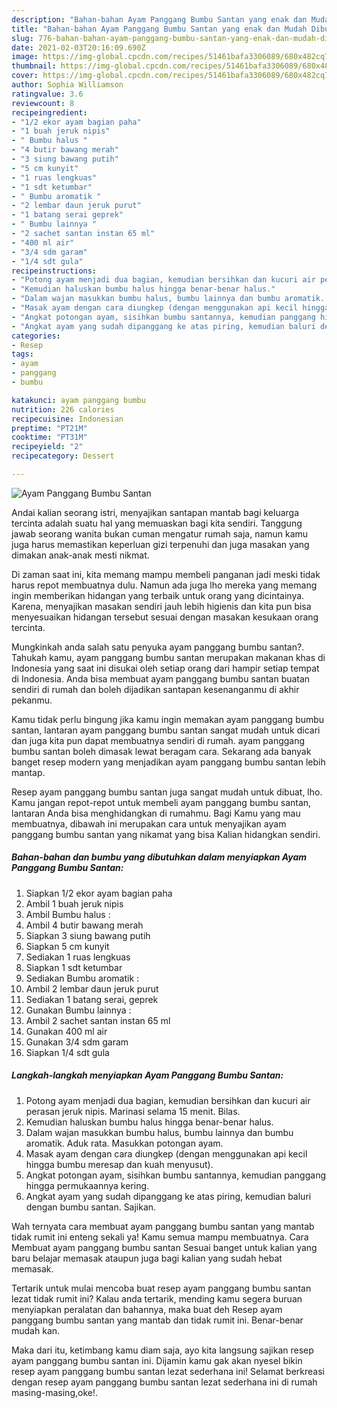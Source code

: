 ```yaml
---
description: "Bahan-bahan Ayam Panggang Bumbu Santan yang enak dan Mudah Dibuat"
title: "Bahan-bahan Ayam Panggang Bumbu Santan yang enak dan Mudah Dibuat"
slug: 776-bahan-bahan-ayam-panggang-bumbu-santan-yang-enak-dan-mudah-dibuat
date: 2021-02-03T20:16:09.690Z
image: https://img-global.cpcdn.com/recipes/51461bafa3306089/680x482cq70/ayam-panggang-bumbu-santan-foto-resep-utama.jpg
thumbnail: https://img-global.cpcdn.com/recipes/51461bafa3306089/680x482cq70/ayam-panggang-bumbu-santan-foto-resep-utama.jpg
cover: https://img-global.cpcdn.com/recipes/51461bafa3306089/680x482cq70/ayam-panggang-bumbu-santan-foto-resep-utama.jpg
author: Sophia Williamson
ratingvalue: 3.6
reviewcount: 8
recipeingredient:
- "1/2 ekor ayam bagian paha"
- "1 buah jeruk nipis"
- " Bumbu halus "
- "4 butir bawang merah"
- "3 siung bawang putih"
- "5 cm kunyit"
- "1 ruas lengkuas"
- "1 sdt ketumbar"
- " Bumbu aromatik "
- "2 lembar daun jeruk purut"
- "1 batang serai geprek"
- " Bumbu lainnya "
- "2 sachet santan instan 65 ml"
- "400 ml air"
- "3/4 sdm garam"
- "1/4 sdt gula"
recipeinstructions:
- "Potong ayam menjadi dua bagian, kemudian bersihkan dan kucuri air perasan jeruk nipis. Marinasi selama 15 menit. Bilas."
- "Kemudian haluskan bumbu halus hingga benar-benar halus."
- "Dalam wajan masukkan bumbu halus, bumbu lainnya dan bumbu aromatik. Aduk rata. Masukkan potongan ayam."
- "Masak ayam dengan cara diungkep (dengan menggunakan api kecil hingga bumbu meresap dan kuah menyusut)."
- "Angkat potongan ayam, sisihkan bumbu santannya, kemudian panggang hingga permukaannya kering."
- "Angkat ayam yang sudah dipanggang ke atas piring, kemudian baluri dengan bumbu santan. Sajikan."
categories:
- Resep
tags:
- ayam
- panggang
- bumbu

katakunci: ayam panggang bumbu 
nutrition: 226 calories
recipecuisine: Indonesian
preptime: "PT21M"
cooktime: "PT31M"
recipeyield: "2"
recipecategory: Dessert

---
```



![Ayam Panggang Bumbu Santan](https://img-global.cpcdn.com/recipes/51461bafa3306089/680x482cq70/ayam-panggang-bumbu-santan-foto-resep-utama.jpg)

Andai kalian seorang istri, menyajikan santapan mantab bagi keluarga tercinta adalah suatu hal yang memuaskan bagi kita sendiri. Tanggung jawab seorang  wanita bukan cuman mengatur rumah saja, namun kamu juga harus memastikan keperluan gizi terpenuhi dan juga masakan yang dimakan anak-anak mesti nikmat.

Di zaman  saat ini, kita memang mampu membeli panganan jadi meski tidak harus repot membuatnya dulu. Namun ada juga lho mereka yang memang ingin memberikan hidangan yang terbaik untuk orang yang dicintainya. Karena, menyajikan masakan sendiri jauh lebih higienis dan kita pun bisa menyesuaikan hidangan tersebut sesuai dengan masakan kesukaan orang tercinta. 



Mungkinkah anda salah satu penyuka ayam panggang bumbu santan?. Tahukah kamu, ayam panggang bumbu santan merupakan makanan khas di Indonesia yang saat ini disukai oleh setiap orang dari hampir setiap tempat di Indonesia. Anda bisa membuat ayam panggang bumbu santan buatan sendiri di rumah dan boleh dijadikan santapan kesenanganmu di akhir pekanmu.

Kamu tidak perlu bingung jika kamu ingin memakan ayam panggang bumbu santan, lantaran ayam panggang bumbu santan sangat mudah untuk dicari dan juga kita pun dapat membuatnya sendiri di rumah. ayam panggang bumbu santan boleh dimasak lewat beragam cara. Sekarang ada banyak banget resep modern yang menjadikan ayam panggang bumbu santan lebih mantap.

Resep ayam panggang bumbu santan juga sangat mudah untuk dibuat, lho. Kamu jangan repot-repot untuk membeli ayam panggang bumbu santan, lantaran Anda bisa menghidangkan di rumahmu. Bagi Kamu yang mau membuatnya, dibawah ini merupakan cara untuk menyajikan ayam panggang bumbu santan yang nikamat yang bisa Kalian hidangkan sendiri.

<!--inarticleads1-->

##### Bahan-bahan dan bumbu yang dibutuhkan dalam menyiapkan Ayam Panggang Bumbu Santan:

1. Siapkan 1/2 ekor ayam bagian paha
1. Ambil 1 buah jeruk nipis
1. Ambil  Bumbu halus :
1. Ambil 4 butir bawang merah
1. Siapkan 3 siung bawang putih
1. Siapkan 5 cm kunyit
1. Sediakan 1 ruas lengkuas
1. Siapkan 1 sdt ketumbar
1. Sediakan  Bumbu aromatik :
1. Ambil 2 lembar daun jeruk purut
1. Sediakan 1 batang serai, geprek
1. Gunakan  Bumbu lainnya :
1. Ambil 2 sachet santan instan 65 ml
1. Gunakan 400 ml air
1. Gunakan 3/4 sdm garam
1. Siapkan 1/4 sdt gula




<!--inarticleads2-->

##### Langkah-langkah menyiapkan Ayam Panggang Bumbu Santan:

1. Potong ayam menjadi dua bagian, kemudian bersihkan dan kucuri air perasan jeruk nipis. Marinasi selama 15 menit. Bilas.
1. Kemudian haluskan bumbu halus hingga benar-benar halus.
1. Dalam wajan masukkan bumbu halus, bumbu lainnya dan bumbu aromatik. Aduk rata. Masukkan potongan ayam.
1. Masak ayam dengan cara diungkep (dengan menggunakan api kecil hingga bumbu meresap dan kuah menyusut).
1. Angkat potongan ayam, sisihkan bumbu santannya, kemudian panggang hingga permukaannya kering.
1. Angkat ayam yang sudah dipanggang ke atas piring, kemudian baluri dengan bumbu santan. Sajikan.




Wah ternyata cara membuat ayam panggang bumbu santan yang mantab tidak rumit ini enteng sekali ya! Kamu semua mampu membuatnya. Cara Membuat ayam panggang bumbu santan Sesuai banget untuk kalian yang baru belajar memasak ataupun juga bagi kalian yang sudah hebat memasak.

Tertarik untuk mulai mencoba buat resep ayam panggang bumbu santan lezat tidak rumit ini? Kalau anda tertarik, mending kamu segera buruan menyiapkan peralatan dan bahannya, maka buat deh Resep ayam panggang bumbu santan yang mantab dan tidak rumit ini. Benar-benar mudah kan. 

Maka dari itu, ketimbang kamu diam saja, ayo kita langsung sajikan resep ayam panggang bumbu santan ini. Dijamin kamu gak akan nyesel bikin resep ayam panggang bumbu santan lezat sederhana ini! Selamat berkreasi dengan resep ayam panggang bumbu santan lezat sederhana ini di rumah masing-masing,oke!.

